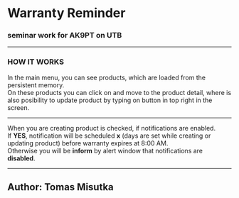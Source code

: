 # Warranty Reminder
### seminar work for AK9PT on UTB

---

### HOW IT WORKS

In the main menu, you can see products, which are loaded from the persistent memory.  
On these products you can click on and move to the product detail, where is also posibility to update product by typing on button in top right in the screen.  

---

When you are creating product is checked, if notifications are enabled.  
If **YES**, notification will be scheduled **x** (days are set while creating or updating product) before warranty expires at 8:00 AM.  
Otherwise you will be **inform** by alert window that notifications are **disabled**.

---

## Author: Tomas Misutka
